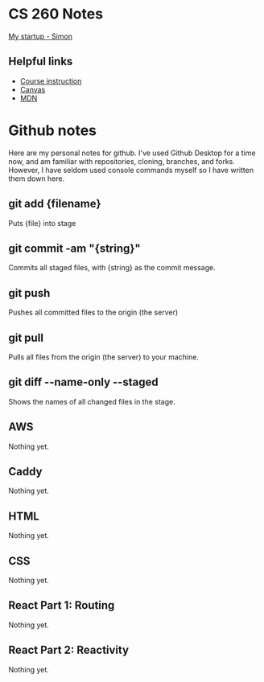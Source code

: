 # CS 260 Notes

[My startup - Simon](https://simon.cs260.click)

## Helpful links

- [Course instruction](https://github.com/webprogramming260)
- [Canvas](https://byu.instructure.com)
- [MDN](https://developer.mozilla.org)

# Github notes
Here are my personal notes for github. I've used Github Desktop for a time now, and am familiar with repositories, cloning, branches, and forks. However, I have seldom used console commands myself so I have written them down here.

## git add {filename}
Puts {file} into stage

## git commit -am "{string}"
Commits all staged files, with {string} as the commit message.

## git push
Pushes all committed files to the origin (the server)

## git pull
Pulls all files from the origin (the server) to your machine.

## git diff --name-only --staged
Shows the names of all changed files in the stage.

## AWS
Nothing yet.
## Caddy
Nothing yet.
## HTML
Nothing yet.
## CSS
Nothing yet.
## React Part 1: Routing
Nothing yet.
## React Part 2: Reactivity
Nothing yet.
